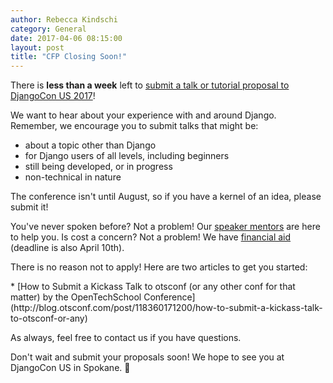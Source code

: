 ```yaml
---
author: Rebecca Kindschi
category: General
date: 2017-04-06 08:15:00
layout: post
title: "CFP Closing Soon!"
---
```


There is **less than a week** left to [submit a talk or tutorial proposal to DjangoCon US 2017](/speaking/)!

We want to hear about your experience with and around Django. Remember, we encourage you to submit talks that might be:

 * about a topic other than Django
 * for Django users of all levels, including beginners
 * still being developed, or in progress
 * non-technical in nature

The conference isn't until August, so if you have a kernel of an idea, please submit it!

You've never spoken before? Not a problem! Our [speaker mentors](/speaking/speaker-resources/#need-some-help-with-your-talk) are here to help you. Is cost a concern? Not a problem! We have [financial aid](/financial-aid/) (deadline is also April 10th).

There is no reason not to apply! Here are two articles to get you started:

<!--  * [Writing a PyCon Proposal by Brian Curtin](http://blog.briancurtin.com/posts/writing-a-pycon-proposal.html)
 --> * [How to Submit a Kickass Talk to otsconf (or any other conf for that matter) by the OpenTechSchool Conference](http://blog.otsconf.com/post/118360171200/how-to-submit-a-kickass-talk-to-otsconf-or-any)

As always, feel free to contact us if you have questions.

Don't wait and submit your proposals soon! We hope to see you at DjangoCon US in Spokane. :evergreen_tree:
